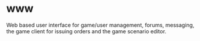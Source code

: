 # www
Web based user interface for game/user management, forums, messaging, the game client for issuing orders and the game scenario editor.
